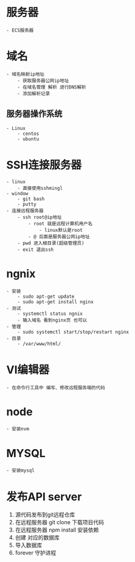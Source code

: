 # 服务器
    - ECS服务器
# 域名
    - 域名映射ip地址
        - 获取服务器公网ip地址 
        - 在域名管理 解析 进行DNS解析
        - 添加解析记录
## 服务器操作系统
    - Linux
        - centos
        - ubuntu
        
# SSH连接服务器
    - linux 
        - 直接使用sshmingl
    - window
        - git bash
        - putty
    - 连接远程服务器
        - ssh root@ip地址
            - root 就是远程计算机用户名
                - linux默认是root
            - @ 后面是服务器公网ip地址
        - pwd 进入根目录(超级管理员)
        - exit 退出ssh
    
# ngnix
    - 安装
        - sudo apt-get update
        - sudo apt-get install nginx
    - 测试
        - systemctl status ngnix
        - 输入域名 看到nginx页 也可以
    - 管理
        - sudo systemctl start/stop/restart nginx
    - 目录 
        - /var/www/html/

# VI编辑器
    - 在命令行工具中 编写、修改远程服务端的代码
# node
    - 安装nvm

# MYSQL
    - 安装mysql

# 发布API server
1. 源代码发布到git远程仓库
2. 在远程服务器 git clone 下载项目代码
3. 在远程服务器 npm install 安装依赖
4. 创建 对应的数据库
5. 导入数据库
6. forever 守护进程
